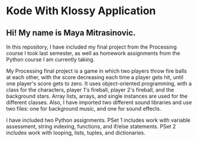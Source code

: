 # Kode With Klossy Application

## Hi! My name is Maya Mitrasinovic. 

In this repository, I have included my final project from the Processing course I took last semester, as well as homework assignments from the Python course I am currently taking.

My Processing final project is a game in which two players throw fire balls at each other, with the score decreasing each time a player gets hit, until one player's score gets to zero. It uses object-oriented programming, with a class for the characters, player 1's fireball, player 2's fireball, and the background stars. Array lists, arrays, and single instances are used for the different classes. Also, I have imported two different sound libraries and use two files: one for background music, and one for sound effects. 

I have included two Python assignments. PSet 1 includes work with variable assessment, string indexing, functions, and if/else statements. PSet 2 includes work with looping, lists, tuples, and dictionaries. 